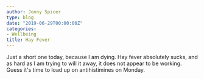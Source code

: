 ```yaml
---
author: Jonny Spicer
type: blog
date: "2019-06-29T00:00:00Z"
categories:
- Wellbeing
title: Hay Fever
---
```

Just a short one today, because I am dying. Hay fever absolutely sucks, and as hard as I am trying to will it away, it does not appear to be working.
Guess it's time to load up on antihistimines on Monday.
